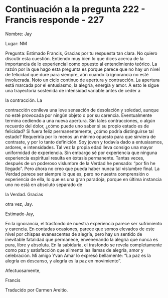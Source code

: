 # Continuación a la pregunta 222 - Francis responde - 227

Nombre: Jay

Lugar: NM

Pregunta: Estimado Francis, Gracias por tu respuesta tan clara. No quiero discutir esta cuestión. Entiendo muy bien lo que dices acerca de la importancia de lo experiencial como opuesto al entendimiento teórico. La razón por la que hago esta pregunta es porque parece que no hay un nivel de felicidad que dure para siempre, aún cuando la ignorancia no esté involucrada. Noto un ciclo continuo de apertura y contracción. La apertura está marcada por el entusiasmo, la alegría, energía y amor. A esto le sigue una trayectoria sostenida de intensidad variable antes de ceder a 

la contracción. La

contracción conlleva una leve sensación de desolación y soledad, aunque no esté provocada por ningún objeto o por su carencia. Eventualmente termina cediendo a una nueva apertura. Sin tales contracciones, o algún recuerdo del dolor, ¿cómo puede uno saber si su propio estado es de felicidad? Si fuera feliz permanentemente, ¿cómo podría distinguirse tal estado? Requeriría por lo menos un mínimo opuesto para que sirviera de contraste, y por lo tanto definición. Soy joven y todavía dado a entusiasmos, ardores, e intensidades. Tal vez la propia edad lleva consigo una mayor uniformidad de experiencia. Sin embargo sé por experiencia que ninguna experiencia espiritual resulta en éxtasis permanente. Tantas veces, después de un poderoso vislumbre de la Verdad he pensado: “por fin he llegado”. Pero ahora no creo que pueda haber nunca tal vislumbre final. La Verdad parece ser siempre lo que es, pero no nuestra comprensión o experiencia de ella, lo que es una gran paradoja, porque en última instancia uno no está en absoluto separado de 

la Verdad. Gracias

otra vez, Jay.

Estimado Jay,

En la ignorancia, el trasfondo de nuestra experiencia parece ser sufrimiento y carencia. En contadas ocasiones, parece que somos elevados de este nivel por chispas evanescentes de alegría, pero hay un sentido de inevitable fatalidad que permanece, envenenando la alegría que nunca es pura, libre y absoluta. En la sabiduría, el trasfondo se revela completamente como paz y satisfacción que alimenta las llamas de alegría, amor y celebración. Mi amigo Yvan Amar lo expresó bellamente: “La paz es la alegría en descanso, y alegría es la paz en movimiento”.

Afectuosamente, 

Francis

Traducido por Carmen Areitio.

